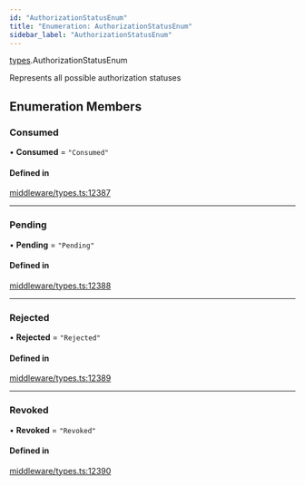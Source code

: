 ```yaml
---
id: "AuthorizationStatusEnum"
title: "Enumeration: AuthorizationStatusEnum"
sidebar_label: "AuthorizationStatusEnum"
---
```


[types](../../../modules/Types/Types.md).AuthorizationStatusEnum

Represents all possible authorization statuses

## Enumeration Members

### Consumed

• **Consumed** = ``"Consumed"``

#### Defined in

[middleware/types.ts:12387](https://github.com/PolymeshAssociation/polymesh-sdk/blob/c53723bab/src/middleware/types.ts#L12387)

___

### Pending

• **Pending** = ``"Pending"``

#### Defined in

[middleware/types.ts:12388](https://github.com/PolymeshAssociation/polymesh-sdk/blob/c53723bab/src/middleware/types.ts#L12388)

___

### Rejected

• **Rejected** = ``"Rejected"``

#### Defined in

[middleware/types.ts:12389](https://github.com/PolymeshAssociation/polymesh-sdk/blob/c53723bab/src/middleware/types.ts#L12389)

___

### Revoked

• **Revoked** = ``"Revoked"``

#### Defined in

[middleware/types.ts:12390](https://github.com/PolymeshAssociation/polymesh-sdk/blob/c53723bab/src/middleware/types.ts#L12390)
